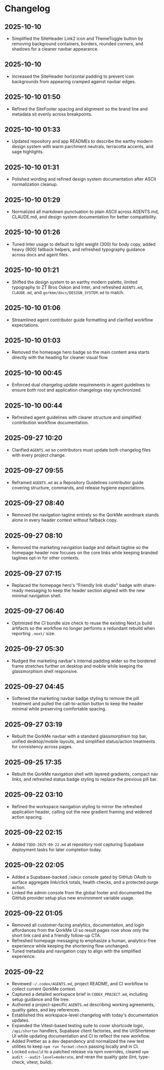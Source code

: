 # Changelog

## 2025-10-10
- Simplified the SiteHeader Link2 icon and ThemeToggle button by removing background containers, borders, rounded corners, and shadows for a cleaner navbar appearance.

## 2025-10-10
- Increased the SiteHeader horizontal padding to prevent icon backgrounds from appearing cramped against navbar edges.

## 2025-10-10 01:50
- Refined the SiteFooter spacing and alignment so the brand line and metadata sit evenly across breakpoints.

## 2025-10-10 01:33
- Updated repository and app READMEs to describe the earthy modern design system with warm parchment neutrals, terracotta accents, and sage highlights.

## 2025-10-10 01:31
- Polished wording and refined design system documentation after ASCII normalization cleanup.

## 2025-10-10 01:29
- Normalized all markdown punctuation to plain ASCII across AGENTS.md, CLAUDE.md, and design system documentation for better compatibility.

## 2025-10-10 01:26
- Tuned Inter usage to default to light weight (300) for body copy, added heavy (900) fallback helpers, and refreshed typography guidance across docs and agent files.

## 2025-10-10 01:21
- Shifted the design system to an earthy modern palette, limited typography to ZT Bros Oskon and Inter, and refreshed `AGENTS.md`, `CLAUDE.md`, and `qorkme/docs/DESIGN_SYSTEM.md` to match.

## 2025-10-10 01:06
- Streamlined agent contributor guide formatting and clarified workflow expectations.

## 2025-10-10 01:03
- Removed the homepage hero badge so the main content area starts directly with the heading for cleaner visual flow.

## 2025-10-10 00:45
- Enforced dual changelog update requirements in agent guidelines to ensure both root and application changelogs stay synchronized.

## 2025-10-10 00:44
- Refreshed agent guidelines with clearer structure and simplified contribution workflow documentation.

## 2025-09-27 10:20
- Clarified `AGENTS.md` so contributors must update both changelog files with every project change.

## 2025-09-27 09:55
- Reframed `AGENTS.md` as a Repository Guidelines contributor guide covering structure, commands, and release hygiene expectations.

## 2025-09-27 08:40
- Removed the navigation tagline entirely so the QorkMe wordmark stands alone in every header context without fallback copy.

## 2025-09-27 08:10
- Removed the marketing navigation badge and default tagline so the homepage header now focuses on the core links while keeping branded taglines opt-in for other contexts.

## 2025-09-27 07:15
- Replaced the homepage hero's "Friendly link studio" badge with share-ready messaging to keep the header section aligned with the new minimal navigation shell.

## 2025-09-27 06:40
- Optimized the CI bundle size check to reuse the existing Next.js build artifacts so the workflow no longer performs a redundant rebuild when reporting `.next/` size.

## 2025-09-27 05:30
- Nudged the marketing navbar's internal padding wider so the bordered frame stretches further on desktop and mobile while keeping the glassmorphism shell responsive.

## 2025-09-27 04:45
- Softened the marketing navbar badge styling to remove the pill treatment and pulled the call-to-action button to keep the header minimal while preserving comfortable spacing.

## 2025-09-27 03:19
- Rebuilt the QorkMe navbar with a standard glassmorphism top bar, unified desktop/mobile layouts, and simplified status/action treatments for consistency across pages.

## 2025-09-25 17:35
- Rebuilt the QorkMe navigation shell with layered gradients, compact nav links, and refreshed status badge styling to replace the previous pill bar.

## 2025-09-22 03:10
- Refined the workspace navigation styling to mirror the refreshed application header, calling out the new gradient framing and widened action spacing.

## 2025-09-22 02:15
- Added `TODO-2025-09-22.md` at repository root capturing Supabase deployment tasks for later completion today.

## 2025-09-22 02:05
- Added a Supabase-backed `/admin` console gated by GitHub OAuth to surface aggregate link/click totals, health checks, and a protected purge action.
- Linked the admin console from the global footer and documented the GitHub provider setup plus new environment variable usage.

## 2025-09-22 01:05
- Removed all customer-facing analytics, documentation, and login affordances from the QorkMe UI so result pages now show only the short link card and a friendly follow-up CTA.
- Refreshed homepage messaging to emphasize a human, analytics-free experience while keeping the shortening flow unchanged.
- Tuned metadata and navigation copy to align with the simplified experience.

## 2025-09-22
- Reviewed `~/.codex/AGENTS.md`, project README, and CI workflow to collect current QorkMe context.
- Captured a detailed workspace brief in `CODEX_PROJECT.md`, including setup guidance and file tree.
- Authored a project-specific `AGENTS.md` describing working agreements, quality gates, and key references.
- Established this workspace-level changelog with today's documentation updates.
- Expanded the Vitest-based testing suite to cover shortcode logic, `/api/shorten` handlers, Supabase client factories, and the UrlShortener UI while updating documentation and CI to reflect the new workflow.
- Added Prettier as a dev dependency and normalized the new test utilities to keep `npm run format:check` passing locally and in CI.
- Locked `esbuild` to a patched release via npm overrides, cleared `npm audit --audit-level=moderate`, and reran the quality gate (lint, type-check, vitest, build).
